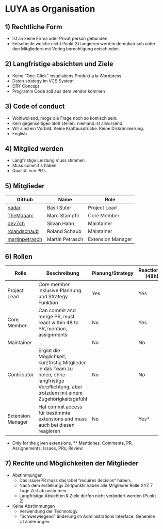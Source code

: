 # LUYA as Organisation

## 1) Rechtliche Form

+ Ist an keine Firma oder Privat person gebunden.
+ Entscheide welche nicht Punkt 2) tangieren werden demokatrisch unter den Mitgliedern mit Voting berechtigung entschieden.

## 2) Langfristige absichten und Ziele

+ Keine “One-Click” installations Produkt a la Wordpress
+ Daten strategy im VCS System
+ DRY Concept
+ Programm Code soll aus dem vendor kommen

## 3) Code of conduct

+ Wohlwollend, möge die Frage noch so komisch sein.
+ Kein gegenseitiges bloß stellen, niemand ist allwissend.
+ Wir sind ein Vorbild. Keine Kraftausdrücke. Keine Diskriminierung.
+ English

## 4) Mitglied werden

+ Langfristige Leistung muss stimmen.
+ Muss commit´s haben
+ Qualität von PR´s

## 5) Mitglieder

|Github|Name|Role
|------|----|----
|[nadar](https://github.com/nadar)|Basil Suter|Project Lead
|[TheMaaarc](https://github.com/TheMaaarc)|Marc Stampfli|Core Member
|[dev7ch](https://github.com/dev7ch)|Silvan Hahn|Maintainer
|[rolandschaub](https://github.com/rolandschaub)|Roland Schaub|Maintainer
|[martinpetrasch](https://github.com/martinpetrasch)|Martin Petrasch|Extension Manager

## 6) Rollen

|Rolle|Beschreibung|Planung/Strategy|Reaction** (48h)|Voting|Commit Access/PR
|-----|------------|----------------|--------------|------|----------------
|Project Lead|Core member inklusive Plannung und Strategy Funktion|Yes|Yes|Yes|Yes
|Core Member|Can commit and merge PR, must react within 48 to PR, mention, assignments|No|Yes|Yes|Yes
|Maintainer| ... |No|No|Yes|No
|Contributor|Ergibt die Möglichkeit, kurzfristig Mitglieder in das Team zu holen, ohne langfristige Verpflichtung, aber trotzdem mit einem Zugehörigkeitsgefühl|No|No|No|No
|Extension Manager|Hat commit access für bestimmte extensions und muss auch bei diesen reagieren|No|Yes*|Yes|Yes*

* Only for the given extensions.
** Mentiones, Comments, PR, Assignements, Issues, PRs, Review

## 7) Rechte und Möglichkeiten der Mitglieder

+ Abstimmungen
  + Das issue/PR muss das label “requires decision” haben.
  + Nach dem erstellungs Zeitpunkts haben alle Mitglieder Rolle XYZ 7 Tage Zeit abzustimmen.
  + Langfristige Absichten & Ziele dürfen nicht verändert werden (Punkt 2)
+ Keine Abstimmungen
  + Verwendung der Technology.
  + “Schwerwiegend” änderung im Administrations Interface. Generelle UI änderungen.
